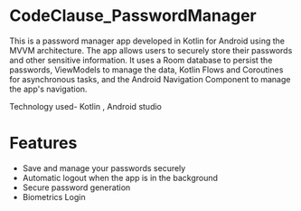 # CodeClause_PasswordManager
This is a password manager app developed in Kotlin for Android using the MVVM architecture. The app allows users to securely store their passwords and other sensitive information. It uses a Room database to persist the passwords, ViewModels to manage the data, Kotlin Flows and Coroutines for asynchronous tasks, and the Android Navigation Component to manage the app's navigation.

Technology used- Kotlin , Android studio

# Features
  - Save and manage your passwords securely
  - Automatic logout when the app is in the background
  - Secure password generation
  - Biometrics Login
